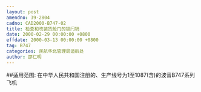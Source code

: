 ```yaml
---
layout: post
amendno: 39-2804
cadno: CAD2000-B747-02
title: 检查和改装货舱门的锁闩销
date: 2000-02-29 00:00:00 +0800
effdate: 2000-03-13 00:00:00 +0800
tag: B747
categories: 民航华北管理局适航处
author: 邵仁明
---
```


##适用范围:
在中华人民共和国注册的、生产线号为1至1087(含)的波音B747系列飞机

